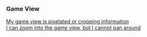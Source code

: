 ### Game View
[My game view is pixelated or cropping information](Game%20View/Game%20View%20Zoom.md)  
[I can zoom into the game view, but I cannot pan around](Game%20View/Game%20View%20Pan.md)